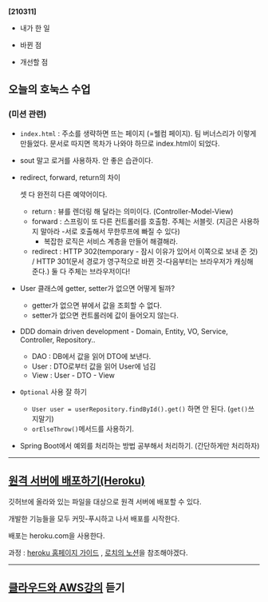 **[210311]**



- 내가 한 일

- 바뀐 점

- 개선할 점



## 오늘의 호눅스 수업

### (미션 관련)

- `index.html` : 주소를 생략하면 뜨는 페이지 (=웰컴 페이지). 팀 버너스리가 이렇게 만들었다. 문서로 따지면 목차가 나와야 하므로 index.html이 되었다.

- sout 말고 로거를 사용하자. 안 좋은 습관이다. 

- redirect, forward, return의 차이 

  셋 다 완전히 다른 예약어이다.

  - return : 뷰를 렌더링 해 달라는 의미이다. (Controller-Model-View)
  - forward : 스프링이 또 다른 컨트롤러를 호출함. 주체는 서블릿. (지금은 사용하지 말아라 -서로 호출해서 무한루프에 빠질 수 있다)
    - 복잡한 로직은 서비스 계층을 만들어 해결해라.
  - redirect : HTTP 302(temporary - 잠시 이유가 있어서 이쪽으로 보내 준 것) / HTTP 301(문서 경로가 영구적으로 바뀐 것-다음부터는 브라우저가 캐싱해준다.) 둘 다 주체는 브라우저이다!

- User 클래스에 getter, setter가 없으면 어떻게 될까?
  - getter가 없으면 뷰에서 값을 조회할 수 없다.
  - setter가 없으면 컨트롤러에 값이 들어오지 않는다.

- DDD domain driven development - Domain, Entity, VO, Service, Controller, Repository..
  - DAO : DB에서 값을 읽어 DTO에 보낸다.
  - User : DTO로부터 값을 읽어 User에 넘김
  - View : User - DTO - View
- `Optional` 사용 잘 하기
  - `User user = userRepository.findById().get()` 하면 안 된다. (`get()`쓰지말기)
  - `orElseThrow()`메서드를 사용하기. 

- Spring Boot에서 예외를 처리하는 방법 공부해서 처리하기. (간단하게만 처리하자)





---





## [원격 서버에 배포하기(Heroku)](https://www.youtube.com/watch?v=9z25blnH67M)

깃허브에 올라와 있는 파일을 대상으로 원격 서버에 배포할 수 있다.

개발한 기능들을 모두 커밋-푸시하고 나서 배포를 시작한다.



배포는 heroku.com을 사용한다.

과정 : [heroku 홈페이지 가이드](https://devcenter.heroku.com/articles/deploying-spring-boot-apps-to-heroku) , [로치의 노션](https://www.notion.so/Heroku-65554bca2a36447eabce268220aa44fb)을 참조해야겠다.



---

## [클라우드와 AWS강의](https://www.inflearn.com/course/aws-starter/dashboard) 듣기

